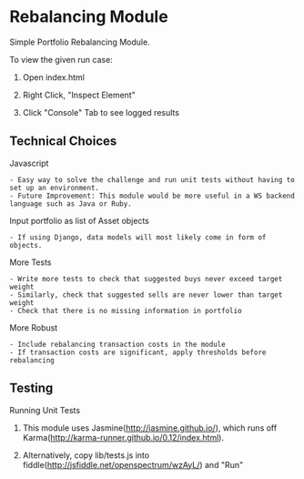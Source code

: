 Rebalancing Module
===================

Simple Portfolio Rebalancing Module.

To view the given run case:

 1) Open index.html
 
 2) Right Click, "Inspect Element"
 
 3) Click "Console" Tab to see logged results


Technical Choices
----------

Javascript

    - Easy way to solve the challenge and run unit tests without having to set up an environment.
    - Future Improvement: This module would be more useful in a WS backend language such as Java or Ruby.

Input portfolio as list of Asset objects

    - If using Django, data models will most likely come in form of objects.

More Tests

    - Write more tests to check that suggested buys never exceed target weight
    - Similarly, check that suggested sells are never lower than target weight
    - Check that there is no missing information in portfolio

More Robust

    - Include rebalancing transaction costs in the module
    - If transaction costs are significant, apply thresholds before rebalancing


Testing
-----

Running Unit Tests

1) This module uses Jasmine(http://jasmine.github.io/), which runs off Karma(http://karma-runner.github.io/0.12/index.html).

2) Alternatively, copy lib/tests.js into fiddle(http://jsfiddle.net/openspectrum/wzAyL/) and "Run"
